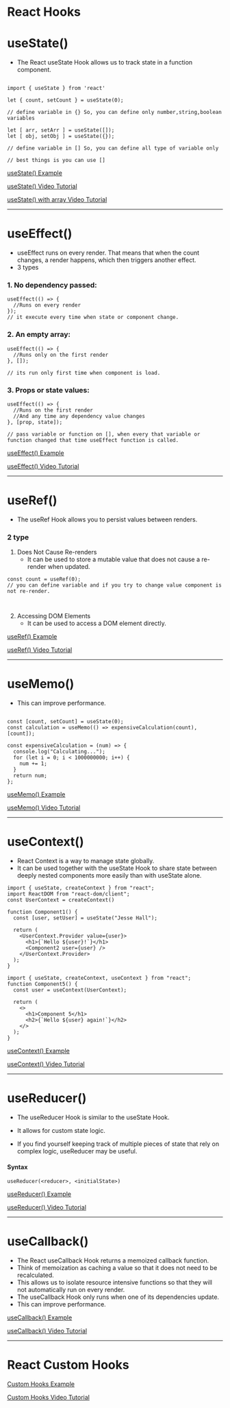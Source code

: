 # React Hooks

# useState()

* The React useState Hook allows us to track state in a function component.
```

import { useState } from 'react'

let { count, setCount } = useState(0); 

// define variable in {} So, you can define only number,string,boolean variables

let [ arr, setArr ] = useState([]);
let [ obj, setObj ] = useState({});

// define variable in [] So, you can define all type of variable only

// best things is you can use []

```

[useState() Example](https://www.w3schools.com/react/react_usestate.asp)

[useState() Video Tutorial](https://www.youtube.com/watch?v=CABs284dEpQ)

[useState() with array Video Tutorial](https://www.youtube.com/watch?v=MQ7H4TpgXsQ)

---
# useEffect()

* useEffect runs on every render. That means that when the count changes, a render happens, which then triggers another effect.
* 3 types

### 1. No dependency passed:
```
useEffect(() => {
  //Runs on every render
});
// it execute every time when state or component change.
```

### 2. An empty array:
```
useEffect(() => {
  //Runs only on the first render
}, []);

// its run only first time when component is load.
```

### 3. Props or state values:
```
useEffect(() => {
  //Runs on the first render
  //And any time any dependency value changes
}, [prop, state]);

// pass variable or function on [], when every that variable or function changed that time useEffect function is called.
```
[useEffect() Example](https://www.w3schools.com/react/react_useeffect.asp)

[useEffect() Video Tutorial](https://www.youtube.com/watch?v=5gCtW7RCtQA)

---
# useRef()

* The useRef Hook allows you to persist values between renders.

### 2 type
1. Does Not Cause Re-renders
   * It can be used to store a mutable value that does not cause a re-render when updated.

```
const count = useRef(0); 
// you can define variable and if you try to change value component is not re-render. 



```
2. Accessing DOM Elements
   * It can be used to access a DOM element directly.

[useRef() Example](https://www.w3schools.com/react/react_useref.asp)

[useRef() Video Tutorial](https://www.youtube.com/watch?v=qv2YPOnDwvA)

---

# useMemo()

* This can improve performance.

```

const [count, setCount] = useState(0);
const calculation = useMemo(() => expensiveCalculation(count), [count]);

const expensiveCalculation = (num) => {
  console.log("Calculating...");
  for (let i = 0; i < 1000000000; i++) {
    num += 1;
  }
  return num;
};

```
[useMemo() Example](https://www.w3schools.com/react/react_usememo.asp)

[useMemo() Video Tutorial](https://www.youtube.com/watch?v=5uiv8MFD1rc)

---

# useContext()

* React Context is a way to manage state globally.
* It can be used together with the useState Hook to share state between deeply nested components more easily than with useState alone.

```
import { useState, createContext } from "react";
import ReactDOM from "react-dom/client";
const UserContext = createContext()

function Component1() {
  const [user, setUser] = useState("Jesse Hall");

  return (
    <UserContext.Provider value={user}>
      <h1>{`Hello ${user}!`}</h1>
      <Component2 user={user} />
    </UserContext.Provider>
  );
}

```

```
import { useState, createContext, useContext } from "react";
function Component5() {
  const user = useContext(UserContext);

  return (
    <>
      <h1>Component 5</h1>
      <h2>{`Hello ${user} again!`}</h2>
    </>
  );
}
```

[useContext() Example](https://www.w3schools.com/react/react_usecontext.asp)

[useContext() Video Tutorial](https://www.youtube.com/watch?v=kSIm78jmqhE)

---

# useReducer()

* The useReducer Hook is similar to the useState Hook.

* It allows for custom state logic.

* If you find yourself keeping track of multiple pieces of state that rely on complex logic, useReducer may be useful.

#### Syntax

```useReducer(<reducer>, <initialState>)```

[useReducer() Example](https://www.w3schools.com/react/react_usereducer.asp)

[useReducer() Video Tutorial](https://www.youtube.com/watch?v=VdXGIEYZuCw)

---

# useCallback()

* The React useCallback Hook returns a memoized callback function.
* Think of memoization as caching a value so that it does not need to be recalculated.
* This allows us to isolate resource intensive functions so that they will not automatically run on every render.
* The useCallback Hook only runs when one of its dependencies update.
* This can improve performance.


[useCallback() Example](https://www.w3schools.com/react/react_usecallback.asp)

[useCallback() Video Tutorial](https://www.youtube.com/watch?v=N62nXHTydpA)

---
# React Custom Hooks

[Custom Hooks Example](https://www.w3schools.com/react/react_customhooks.asp)

[Custom Hooks Video Tutorial](https://www.youtube.com/watch?v=ZyNWBiay5S4)

